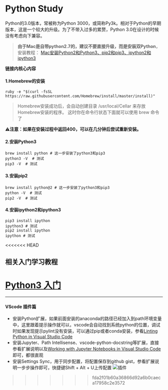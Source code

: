 # Python Study

Python的3.0版本，常被称为Python 3000，或简称Py3k。相对于Python的早期版本，这是一个较大的升级。为了不带入过多的累赘，Python 3.0在设计的时候没有考虑向下兼容。

> **由于Mac是自带python2.7的，建议不要直接升级，而是安装双Python**，安装教程：
[Mac安装Python2和Python3、pip2和pip3、ipython2和ipython3](https://www.jianshu.com/p/3701ff3399dd)

**链接内核心内容**

#### 1.Homebrew的安装
```
ruby -e "$(curl -fsSL https://raw.githubusercontent.com/Homebrew/install/master/install)"
```
> Homebrew安装成功后，会自动创建目录 /usr/local/Cellar 来存放Homebrew安装的程序。 这时你在命令行状态下面就可以使用 brew 命令了

⚠️**注意：如果在安装过程中返回400，可以在几分钟后尝试重新安装。**

#### 2.安装Python3
```
brew install python # 这一步安装了python3和pip3
python3 -V  # 测试
pip3 -V  # 测试
```

#### 3.安装pip2
```
brew install python@2 # 这一步安装了python3和pip3
python -V  # 测试
pip2 -V  # 测试
```

#### 4.安装ipython2和ipython3
```
pip3 install ipython 
ipython3 # 测试
pip2 install ipython
ipython # 测试
```
<<<<<<< HEAD


## 相关入门学习教程
[Python3 入门](https://www.runoob.com/python3/python3-install.html)
=======
---

#### VScode 插件篇
+ 安装Python扩展，如果前面安装的anaconda的路径已经加入到path环境变量中，这里跟着提示操作就可以，vscode会自动找到系统python的位置，调试时如果发现提示pylint没有安装，可以通过pip或者conda安装，参看[Linting Python in Visual Studio Code](https://code.visualstudio.com/docs/python/linting)
+ 安装Jupyter、Path Intellisense、vscode-python-docstring等扩展，直接参看扩展说明以及[Working with Jupyter Notebooks in Visual Studio Code](https://code.visualstudio.com/docs/python/jupyter-support)即可，都很直观
+ 安装Settings Sync，用于同步配置，将配置保存到github gist，参看扩展说明一步步操作即可，快捷键Shift + Alt + U上传配置
![插件](https://s2.ax1x.com/2019/01/05/F7n7sP.png)
>>>>>>> fda2f01b60a36866d92a6b0caeca17958c2e3572
